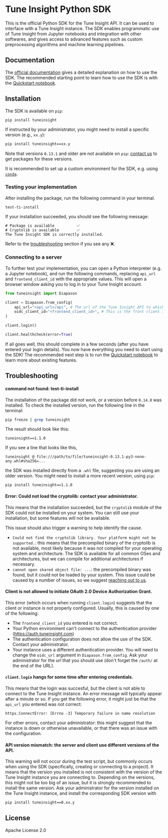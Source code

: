# Tune Insight Python SDK

This is the official Python SDK for the Tune Insight API. It can be used to interface with a Tune Insight instance. The SDK enables programmatic use of Tune Insight from Jupyter notebooks and integration with other softwares, and gives access to advanced features such as custom preprocessing algorithms and machine learning pipelines.

## Documentation

The [official documentation](https://dev.tuneinsight.com/docs/Usage/python-sdk/) gives a detailed explanation on how to use the SDK. The recommended starting point to learn how to use the SDK is with the [Quickstart notebook](https://github.com/tuneinsight/python-sdk/tree/main/examples/Quickstart.ipynb).

## Installation

The SDK is available on `pip`:

```bash
pip install tuneinsight
```

If instructed by your administrator, you might need to install a specific version (e.g., `xx.y`):

```bash
pip install tuneinsight==xx.y
```

Note that versions `0.13.1` and older are not available on `pip`: [contact us](tech-support@tuneinsight.com) to get packages for these versions.

It is recommended to set up a custom environment for the SDK, e.g. using [`conda`](https://anaconda.org/anaconda/conda).

### Testing your implementation

After installing the package, run the following command in your terminal.

```bash
test-ti-install
```

If your installation succeeded, you should see the following message:

```
# Package is available          ✅
# Cryptolib is available        ✅
The Tune Insight SDK is correctly installed.
```

Refer to the [troubleshooting](#troubleshooting) section if you see any ❌.

### Connecting to a server

To further test your implementation, you can open a Python interpreter (e.g. a Jupyter notebook), and run the following commands, replacing `api_url` and `frontend_client_id` with the appropriate values. This will open a browser window asking you to log in to your Tune Insight account.

```python
from tuneinsight import Diapason

client = Diapason.from_config(
    api_url="<api_url>/api", # The url of the Tune Insight API to which the client will connect.
    oidc_client_id="<frontend_client_id>", # This is the front client id given by Tune Insight in the Portal.
)

client.login()

client.healthcheck(error=True)
```

If all goes well, this should complete in a few seconds (after you have entered your login details). You now have everything you need to start using the SDK! The recommended next step is to run the [Quickstart notebook](https://github.com/tuneinsight/python-sdk/tree/main/examples/Quickstart.ipynb) to learn more about existing features.

## Troubleshooting

#### command not found: test-ti-install

The installation of the package did not work, or a version before `0.14.0` was installed. To check the installed version, run the following line in the terminal:

```bash
pip freeze | grep tuneinsight
```

The result should look like this:

```
tuneinsight==1.1.0
```

If you see a line that looks like this,

```
tuneinsight @ file:///path/to/file/tuneinsight-0.13.1-py3-none-any.whl#sha256=...
```

the SDK was installed directly from a `.whl` file, suggesting you are using an older version. You might need to install a more recent version, using `pip`:

`pip install tuneinsight==1.1.0`

#### Error: Could not load the cryptolib: contact your administrator.

This means that the installation succeeded, but the `cryptolib` module of the SDK could not be installed on your system. You can still use your installation, but some features will not be available.

This issue should also trigger a warning to help identify the cause.

- `Could not find the cryptolib library. Your platform might not be supported.`: this means that the precompiled binary of the cryptolib is not available, most likely because it was not compiled for your operating system and architecture. The SDK is available for all common OSes and architectures, but we can compile for additional architectures if necessary.
- `cannot open shared object file: ...`: the precompiled binary was found, but it could not be loaded by your system. This issue could be caused by a number of issues, so we suggest [reaching out to us](contact@tuneinsight.com).

#### Client is not allowed to initiate OAuth 2.0 Device Authorization Grant.

This error (which occurs when running `client.login`) suggests that the client or instance is not properly configured. Usually, this is caused by one of the following:

- The `frontend_client_id` you entered is not correct.
- Your Python environment can't connect to the authentication provider (https://auth.tuneinsight.com)
- The authentication configuration does not allow the use of the SDK. Contact your administrator.
- Your instance uses a different authentication provider. You will need to change the `oidc_url` argument in `Diapason.from_config`. Ask your administrator for the url that you should use (don't forget the `/auth/` at the end of the URL).

#### `client.login` hangs for some time after entering credentials.

This means that the login was succesful, but the client is not able to connect to the Tune Insight instance. An error message will typically appear after a minute or so. If you get the following error, it might just be that the `api_url` you entered was not correct:

```
httpx.ConnectError: [Errno -3] Temporary failure in name resolution
```

For other errors, contact your administrator: this might suggest that the instance is down or otherwise unavailable, or that there was an issue with the configuration.

#### API version mismatch: the server and client use different versions of the API.

This warning will not occur during the test script, but commonly occurs when using the SDK (specifically, creating or connecting to a project). It means that the version you installed is not consistent with the version of the Tune Insight instance you are connecting to.
Depending on the versions, this might not be too big of an issue, but it is strongly recommended to install the same version.
Ask your administrator for the version installed on the Tune Insight instance, and install the corresponding SDK version with

```bash
pip install tuneinsight==0.xx.y
```

## License

Apache License 2.0
